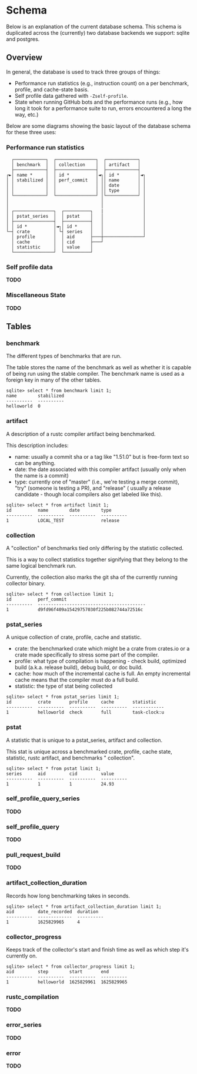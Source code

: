 # Schema

Below is an explanation of the current database schema. This schema is duplicated across the (currently) two database
backends we support: sqlite and postgres.

## Overview

In general, the database is used to track three groups of things:

* Performance run statistics (e.g., instruction count) on a per benchmark, profile, and cache-state basis.
* Self profile data gathered with `-Zself-profile`.
* State when running GitHub bots and the performance runs (e.g., how long it took for a performance suite to run, errors
  encountered a long the way, etc.)

Below are some diagrams showing the basic layout of the database schema for these three uses:

### Performance run statistics

```
  ┌────────────┐  ┌───────────────┐  ┌────────────┐   
  │ benchmark  │  │ collection    │  │ artifact   │
  ├────────────┤  ├───────────────┤  ├────────────┤
┌►│ name *     │  │ id *          │◄┐│ id *       │◄┐
│ │ stabilized │  │ perf_commit   │ ││ name       │ │
│ │            │  │               │ ││ date       │ │
│ │            │  │               │ ││ type       │ │
│ └────────────┘  └───────────────┘ │└────────────┘ │
│                                   │               │
│                                   │               │
│ ┌───────────────┐  ┌──────────┐   |               │
│ │ pstat_series  │  │ pstat    │   │               │
│ ├───────────────┤  ├──────────┤   │               │ 
│ │ id *          │◄┐│ id *     │   │               │
└─┤ crate         │ └┤ series   │   │               │ 
  │ profile       │  │ aid      ├───┼───────────────┘
  │ cache         │  │ cid      ├───┘
  │ statistic     │  │ value    │
  └───────────────┘  └──────────┘
```

### Self profile data

**TODO**

### Miscellaneous State

**TODO**

## Tables

### benchmark

The different types of benchmarks that are run.

The table stores the name of the benchmark as well as whether it is capable of being run using the stable compiler. The
benchmark name is used as a foreign key in many of the other tables.

```
sqlite> select * from benchmark limit 1;
name        stabilized
----------  ----------
helloworld  0   
```

### artifact

A description of a rustc compiler artifact being benchmarked.

This description includes:

* name: usually a commit sha or a tag like "1.51.0" but is free-form text so can be anything.
* date: the date associated with this compiler artifact (usually only when the name is a commit)
* type: currently one of "master" (i.e., we're testing a merge commit), "try" (someone is testing a PR), and "release" (
  usually a release candidate - though local compilers also get labeled like this).

```
sqlite> select * from artifact limit 1;
id          name        date        type      
----------  ----------  ----------  ----------
1           LOCAL_TEST              release  
```

### collection

A "collection" of benchmarks tied only differing by the statistic collected.

This is a way to collect statistics together signifying that they belong to the same logical benchmark run.

Currently, the collection also marks the git sha of the currently running collector binary.

```
sqlite> select * from collection limit 1;
id          perf_commit                              
----------  -----------------------------------------
1           d9fd96f409a15429757030f225b082744a72516c
```

### pstat_series

A unique collection of crate, profile, cache and statistic.

* crate: the benchmarked crate which might be a crate from crates.io or a crate made specifically to stress some part of
  the compiler.
* profile: what type of compilation is happening - check build, optimized build (a.k.a. release build), debug build, or
  doc build.
* cache: how much of the incremental cache is full. An empty incremental cache means that the compiler must do a full
  build.
* statistic: the type of stat being collected

```
sqlite> select * from pstat_series limit 1;
id          crate       profile     cache       statistic   
----------  ----------  ----------  ----------  ------------
1           helloworld  check       full        task-clock:u
```

### pstat

A statistic that is unique to a pstat_series, artifact and collection.

This stat is unique across a benchmarked crate, profile, cache state, statistic, rustc artifact, and benchmarks "
collection".

```
sqlite> select * from pstat limit 1;
series      aid         cid         value     
----------  ----------  ----------  ----------
1           1           1           24.93   
```

### self_profile_query_series

**TODO**

### self_profile_query

**TODO**

### pull_request_build

**TODO**

### artifact_collection_duration

Records how long benchmarking takes in seconds.

```
sqlite> select * from artifact_collection_duration limit 1;
aid         date_recorded  duration  
----------  -------------  ----------
1           1625829965     4 
```

### collector_progress

Keeps track of the collector's start and finish time as well as which step it's currently on.

```
sqlite> select * from collector_progress limit 1;
aid         step        start       end       
----------  ----------  ----------  ----------
1           helloworld  1625829961  1625829965
```

### rustc_compilation

**TODO**

### error_series

**TODO**

### error

**TODO**
